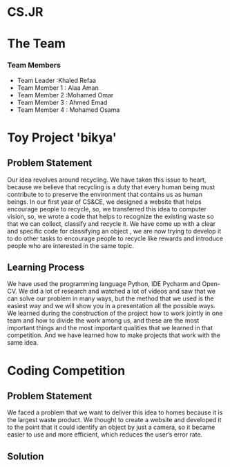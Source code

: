 # CS.JR

# The Team
### Team Members
* Team Leader :Khaled Refaa              
* Team Member 1 : Alaa Aman
* Team Member 2 :Mohamed Omar
* Team Member 3 : Ahmed Emad 
* Team Member 4 : Mohamed Osama
# Toy Project 'bikya'
## Problem Statement
Our idea revolves around recycling. We have taken this issue to heart,
because we believe that recycling is a duty that every human being must contribute to
 to preserve the environment that contains us as human beings.
In our first year of CS&CE, we designed a website that helps encourage people to recycle,
 so, we transferred this idea to computer vision,
so, we wrote a code that helps to recognize the existing waste so that we can collect, classify and recycle it.
We have come up with a clear and specific code for classifying an object
 , we are now trying to develop it to do other tasks to
 encourage people to recycle like rewards and introduce people who are interested in the same topic. 
 ## Learning Process
 We have used the programming language Python, IDE Pycharm and Open-CV.
We did a lot of research and watched a lot of videos and saw that we can solve our problem in many ways, but the method that we used is the easiest way and we will show you in a presentation all the possible ways.
We learned during the construction of the project how to work jointly in one team and how to divide the work among us, and these are the most important things and the most important qualities that we learned in that competition.
And we have learned how to make projects that work with the same idea.
# Coding Competition
## Problem Statement
We faced a problem that we want to deliver this idea to homes because it is the largest waste product. 
We thought to create a website and developed it to the point that it could identify an object by just a camera,
so it became easier to use and more efficient, which reduces the user’s error rate.

## Solution
